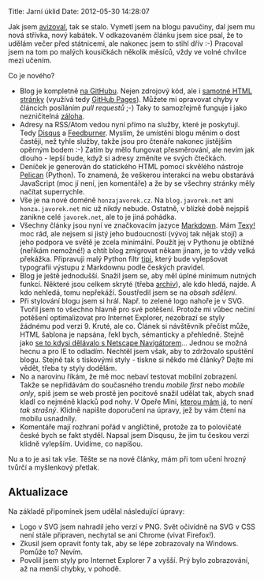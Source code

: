 Title: Jarní úklid
Date: 2012-05-30 14:28:07

Jak jsem [avizoval](http://honzajavorek.cz/blog/uz-jsi-s-tim-saskovanim-kolem-blogu-trapny), tak se stalo. Vymetl jsem na blogu pavučiny, dal jsem mu nová střívka, nový kabátek. V odkazovaném článku jsem sice psal, že to udělám večer před státnicemi, ale nakonec jsem to stihl dřív :-) Pracoval jsem na tom po malých kousíčkách několik měsíců, vždy ve volné chvilce mezi učením.

Co je nového?

- Blog je kompletně [na GitHubu](https://github.com/honzajavorek/blog). Nejen zdrojový kód, ale i [samotné HTML stránky](https://github.com/honzajavorek/blog/tree/gh-pages) (využívá tedy [GitHub Pages](http://pages.github.com/)). Můžete mi opravovat chyby v článcích posíláním *pull requestů* ;-) Taky to samozřejmě funguje i jako nezničitelná [záloha](http://honzajavorek.cz/blog/jak-jsem-ublizil-svemu-denicku).
- Adresy na RSS/Atom vedou nyní přímo na služby, které je poskytují. Tedy [Disqus](http://disqus.com) a [Feedburner](http://feedburner.com). Myslím, že umístění blogu měním o dost častěji, než tyhle služby, takže jsou pro čtenáře nakonec jistějším opěrným bodem :-) Zatím by mělo fungovat přesměrování, ale nevím jak dlouho - lepší bude, když si adresy změníte ve svých čtečkách.
- Deníček je generován do statického HTML pomocí skvělého nástroje [Pelican](http://pelican.notmyidea.org) (Python). To znamená, že veškerou interakci na webu obstarává JavaScript (moc jí není, jen komentáře) a že by se všechny stránky měly načítat superrychle.
- Vše je na nové doméně `honzajavorek.cz`. Na `blog.javorek.net` ani `honza.javorek.net` nic už nikdy nebude. Ostatně, v blízké době nejspíš zanikne celé `javorek.net`, ale to je jiná pohádka.
- Všechny články jsou nyní ve značkovacím jazyce [Markdown](daringfireball.net/projects/markdown/). Mám [Texy!](http://www.texy.info) moc rád, ale nejsem si jistý jeho budoucností (vývoj tak nějak stojí) a jeho podpora ve světě je zcela minimální. Použít jej v Pythonu je obtížné (neříkám nemožné!) a chtít blog zmigrovat někam jinam, je to vždy velká překážka. Připravuji malý Python filtr [tipi](https://github.com/honzajavorek/tipi), který bude vylepšovat typografii výstupu z Markdownu podle českých pravidel.
- Blog je ještě jednodušší. Snažil jsem se, aby měl úplné minimum nutných funkcí. Některé jsou celkem skryté (třeba [archiv](http://honzajavorek.cz/archives)), ale kdo hledá, najde. A kdo nehledá, tomu nepřekáží. Soustředil jsem se na *obsah sdělení*.
- Při stylování blogu jsem si hrál. Např. to zelené logo nahoře je v SVG. Tvořil jsem to všechno hlavně pro své potěšení. Protože mi vůbec nečiní potěšení optimalizovat pro Internet Explorer, nezobrazí se styly žádnému pod verzi 9. Kruté, ale co. Článek si návštěvník přečíst může, HTML šablona je napsána, řekl bych, sémanticky a přehledně. Stejně jako [se to kdysi dělávalo s Netscape Navigátorem](http://www.pixy.cz/pixylophone/2004_12_archiv.html#1103239648)... Jednou se možná hecnu a pro IE to odladím. Nechtěl jsem však, aby to zdržovalo spuštění blogu. Stejně tak s tiskovými styly - tiskne si někdo mé články? Dejte mi vědět, třeba ty styly dodělám.
- No a narovinu říkám, že mě moc nebaví testovat mobilní zobrazení. Takže se nepřidávám do současného trendu *mobile first* nebo *mobile only*, spíš jsem se web prostě jen pocitově snažil udělat tak, abych snad kladl co nejméně klacků pod nohy. V Opeře Mini, [kterou mám já](http://localhost/blog/output/blog/proc-si-koupim-jednoduchy-telefon), to není *tak strašný*. Klidně napište doporučení na úpravy, jež by vám čtení na mobilu usnadnily.
- Komentáře mají rozhraní pořád v angličtině, protože za to polovičaté české bych se fakt styděl. Napsal jsem Disqusu, že jim tu českou verzi klidně vylepším. Uvidíme, co napíšou.

Nu a to je asi tak vše. Těšte se na nové články, mám při tom učení hrozný tvůrčí a myšlenkový přetlak.

## Aktualizace

Na základě připomínek jsem udělal následující úpravy:

- Logo v SVG jsem nahradil jeho verzí v PNG. Svět očividně na SVG v CSS není stále připraven, nechytal se ani Chrome (vivat Firefox!).
- Zkusil jsem opravit fonty tak, aby se lépe zobrazovaly na Windows. Pomůže to? Nevím.
- Povolil jsem styly pro Internet Explorer 7 a vyšší. Prý bylo zobrazování, až na menší chybky, v pohodě.
